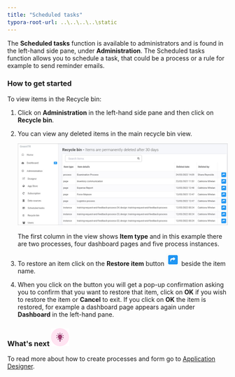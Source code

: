 ```yaml
---
title: "Scheduled tasks"
typora-root-url: ..\..\..\..\static
---
```


The **Scheduled tasks** function is available to administrators and is found in the left-hand side pane, under **Administration**. The Scheduled tasks function allows you to schedule a task, that could be a process or a rule for example to send reminder emails.

### How to get started

To view items in the Recycle bin:

1. Click on **Administration** in the left-hand side pane and then click on **Recycle bin**. 

2. You can view any deleted items in the main recycle bin view. 

   ![Recycle bin main view](/images/recycle-bin-view2.jpg)

   The first column in the view shows **Item type** and in this example there are two processes, four dashboard pages and five process instances.

3. To restore an item click on the **Restore item** button ![Restore recycle bin button](/images/restore-bin-item.jpg) beside the item name. 

4. When you click on the button you will get a pop-up confirmation asking you to confirm that you want to restore that item, click on **OK** if you wish to restore the item or **Cancel** to exit. If you click on **OK** the item is restored, for example a dashboard page appears again under **Dashboard** in the left-hand pane.

   



### What's next  ![Idea icon](/images/18.png) ###

To read more about how to create processes and form go to [Application Designer](/docs/platform/application-designer/).

